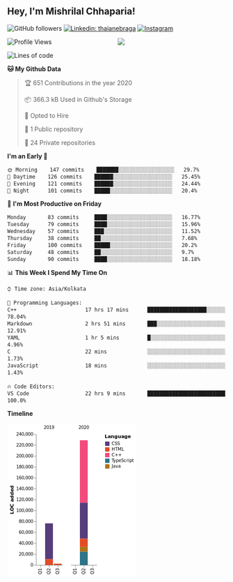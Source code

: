 <h2>Hey, I'm Mishrilal Chhaparia!</h2>

<!-- ![Mishrilal's github stats](https://github-readme-stats.vercel.app/api?username=mishrilal&theme=blue-green&show_icons=true&count_private=true) -->
![GitHub followers](https://img.shields.io/github/followers/mishrilal?color=181717&label=Follow%20%40mishrilal&logo=Github&style=for-the-badge)
[![Linkedin: thaianebraga](https://img.shields.io/badge/linkedin-%230077B5.svg?&style=for-the-badge&logo=linkedin&logoColor=white&link=https://www.linkedin.com/in/mishrilal-chhaparia-074969192/)](https://www.linkedin.com/in/mishrilal-chhaparia-074969192/)
[![Instagram](https://img.shields.io/badge/instagram-%23E4405F.svg?&style=for-the-badge&logo=instagram&logoColor=white&link=https://www.instagram.com/am_mishri/)](https://www.instagram.com/am_mishri/)


<img align='right' src="https://avatars1.githubusercontent.com/u/53535840?s=400&u=ccbf62c3091d7277d104d3666e4598207f27c197&v=4" width="250">

<!--START_SECTION:waka-->
![Profile Views](http://img.shields.io/badge/Profile%20Views-468-blue)

![Lines of code](https://img.shields.io/badge/From%20Hello%20World%20I%27ve%20Written-318392%20Lines%20of%20code-blue)

**🐱 My Github Data** 

> 🏆 651 Contributions in the year 2020
 > 
> 📦 366.3 kB Used in Github's Storage 
 > 
> 💼 Opted to Hire
 > 
> 📜 1 Public repository 
 > 
> 🔑 24 Private repositories 

**I'm an Early 🐤** 

```text
🌞 Morning    147 commits    ███████░░░░░░░░░░░░░░░░░░   29.7% 
🌆 Daytime    126 commits    ██████░░░░░░░░░░░░░░░░░░░   25.45% 
🌃 Evening    121 commits    ██████░░░░░░░░░░░░░░░░░░░   24.44% 
🌙 Night      101 commits    █████░░░░░░░░░░░░░░░░░░░░   20.4%

```
📅 **I'm Most Productive on Friday** 

```text
Monday       83 commits     ████░░░░░░░░░░░░░░░░░░░░░   16.77% 
Tuesday      79 commits     ████░░░░░░░░░░░░░░░░░░░░░   15.96% 
Wednesday    57 commits     ███░░░░░░░░░░░░░░░░░░░░░░   11.52% 
Thursday     38 commits     ██░░░░░░░░░░░░░░░░░░░░░░░   7.68% 
Friday       100 commits    █████░░░░░░░░░░░░░░░░░░░░   20.2% 
Saturday     48 commits     ██░░░░░░░░░░░░░░░░░░░░░░░   9.7% 
Sunday       90 commits     ████░░░░░░░░░░░░░░░░░░░░░   18.18%

```


📊 **This Week I Spend My Time On** 

```text
⌚︎ Time zone: Asia/Kolkata

💬 Programming Languages: 
C++                      17 hrs 17 mins      ███████████████████░░░░░░   78.04% 
Markdown                 2 hrs 51 mins       ███░░░░░░░░░░░░░░░░░░░░░░   12.91% 
YAML                     1 hr 5 mins         █░░░░░░░░░░░░░░░░░░░░░░░░   4.96% 
C                        22 mins             ░░░░░░░░░░░░░░░░░░░░░░░░░   1.73% 
JavaScript               18 mins             ░░░░░░░░░░░░░░░░░░░░░░░░░   1.43%

🔥 Code Editors: 
VS Code                  22 hrs 9 mins       █████████████████████████   100.0%

```

**Timeline**

![Chart not found](https://github.com/mishrilal/mishrilal/blob/master/charts/bar_graph.png) 


<!--END_SECTION:waka-->
